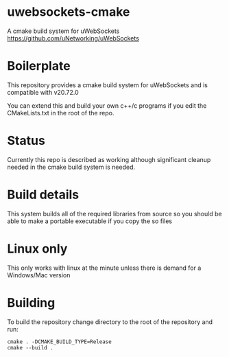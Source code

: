 # uwebsockets-cmake
A cmake build system for uWebSockets https://github.com/uNetworking/uWebSockets

# Boilerplate
This repository provides a cmake build system for uWebSockets and is compatible with v20.72.0

You can extend this and build your own c++/c programs if you edit the CMakeLists.txt in the root of the repo.

# Status
Currently this repo is described as working although significant cleanup needed in the cmake build system is needed.

# Build details
This system builds all of the required libraries from source so you should be able to make a portable executable if you copy the so files

# Linux only
This only works with linux at the minute unless there is demand for a Windows/Mac version

# Building
To build the repository change directory to the root of the repository and run:
```shell
cmake . -DCMAKE_BUILD_TYPE=Release
cmake --build .
```